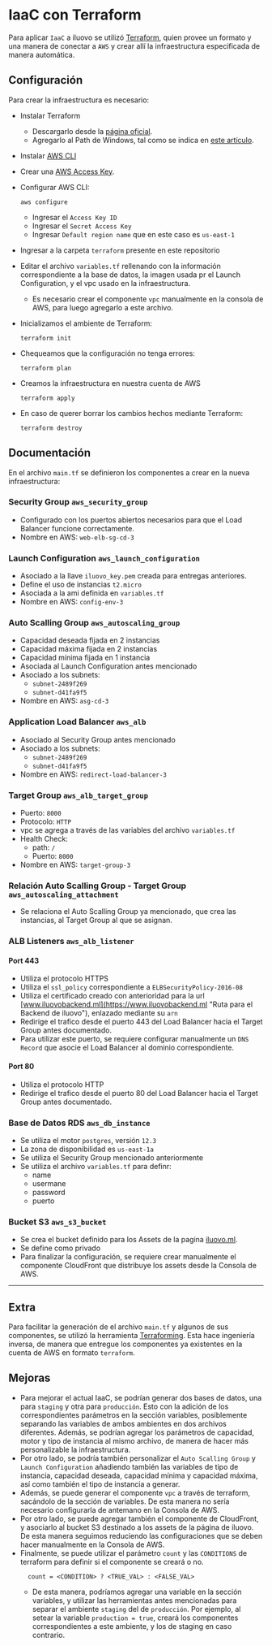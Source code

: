 # IaaC con Terraform

Para aplicar ``IaaC`` a iluovo se utilizó [Terraform](https://www.terraform.io/ "Link a Terraform"), quien provee un formato y una manera de conectar a ``AWS`` y crear allí la infraestructura especificada de manera automática.

## Configuración
Para crear la infraestructura es necesario:

* Instalar Terraform
  * Descargarlo desde la [página oficial](https://www.terraform.io/downloads.html "Link a Terraform Downloads").
  * Agregarlo al Path de Windows, tal como se indica en [este artículo](https://stackoverflow.com/questions/1618280/where-can-i-set-path-to-make-exe-on-windows "Cómo agregar al PATH de Windows").
* Instalar [AWS CLI](https://docs.aws.amazon.com/es_es/cli/latest/userguide/cli-chap-install.html "Link para instalar AWS CLI")
* Crear una [AWS Access Key](https://console.aws.amazon.com/iam/home?#/security_credentials "Link para crear Access Key").
* Configurar AWS CLI:
  ~~~
  aws configure
  ~~~
  * Ingresar el ``Access Key ID``
  * Ingresar el ``Secret Access Key``
  * Ingresar ``Default region name`` que en este caso es ``us-east-1``
* Ingresar a la carpeta ``terraform`` presente en este repositorio
* Editar el archivo ``variables.tf`` rellenando con la información correspondiente a la base de datos, la imagen usada pr el Launch Configuration, y el vpc usado en la infraestructura.
  * Es necesario crear el componente ``vpc`` manualmente en la consola de AWS, para luego agregarlo a este archivo. 
* Inicializamos el ambiente de Terraform:
  ~~~
  terraform init
  ~~~
* Chequeamos que la configuración no tenga errores:

  ~~~
  terraform plan
  ~~~
* Creamos la infraestructura en nuestra cuenta de AWS
  ~~~
  terraform apply
  ~~~
* En caso de querer borrar los cambios hechos mediante Terraform:
  ~~~
  terraform destroy
  ~~~

## Documentación
En el archivo ``main.tf`` se definieron los componentes a crear en la nueva infraestructura:

### Security Group ``aws_security_group``
* Configurado con los puertos abiertos necesarios para que el Load Balancer funcione correctamente.
* Nombre en AWS: ``web-elb-sg-cd-3``
### Launch Configuration ``aws_launch_configuration``
* Asociado a la llave ``iluovo_key.pem`` creada para entregas anteriores.
* Define el uso de instancias ``t2.micro``
* Asociada a la ami definida en ``variables.tf``
* Nombre en AWS: ``config-env-3``
### Auto Scalling Group ``aws_autoscaling_group``
* Capacidad deseada fijada en 2 instancias
* Capacidad máxima fijada en 2 instancias
* Capacidad mínima fijada en 1 instancia
* Asociada al Launch Configuration antes mencionado
* Asociado a los subnets:
  * ``subnet-2489f269``
  * ``subnet-d41fa9f5``
* Nombre en AWS: ``asg-cd-3``
### Application Load Balancer ``aws_alb``
* Asociado al Security Group antes mencionado
* Asociado a los subnets:
  * ``subnet-2489f269``
  * ``subnet-d41fa9f5``
* Nombre en AWS: ``redirect-load-balancer-3``
### Target Group ``aws_alb_target_group``
* Puerto: ``8000``
* Protocolo: ``HTTP``
* vpc se agrega a través de las variables del archivo ``variables.tf``
* Health Check:
  * path: ``/``
  * Puerto: ``8000``
* Nombre en AWS: ``target-group-3``
### Relación Auto Scalling Group  - Target Group ``aws_autoscaling_attachment``
* Se relaciona el Auto Scalling Group ya mencionado, que crea las instancias, al Target Group al que se asignan.
### ALB Listeners ``aws_alb_listener``
#### Port 443
  * Utiliza el protocolo HTTPS
  * Utiliza el ``ssl_policy`` correspondiente a ``ELBSecurityPolicy-2016-08``
  * Utiliza el certificado creado con anterioridad para la url [www.iluovobackend.ml](https://www.iluovobackend.ml "Ruta para el Backend de iluovo"), enlazado mediante su ``arn``
  * Redirige el trafico desde el puerto 443 del Load Balancer hacia el Target Group antes documentado.
  * Para utilizar este puerto, se requiere configurar manualmente un ``DNS Record`` que asocie el Load Balancer al dominio correspondiente.
#### Port 80
  * Utiliza el protocolo HTTP
  * Redirige el trafico desde el puerto 80 del Load Balancer hacia el Target Group antes documentado.
### Base de Datos RDS ``aws_db_instance``
* Se utiliza el motor ``postgres``, versión ``12.3``
* La zona de disponibilidad es ``us-east-1a``
* Se utiliza el Security Group mencionado anteriormente
* Se utiliza el archivo ``variables.tf`` para definr:
  * name
  * usermane
  * password
  * puerto
### Bucket S3 ``aws_s3_bucket``
* Se crea el bucket definido para los Assets de la pagina [iluovo.ml](https://www.iluovo.ml "Pagina Principal de iluovo").
* Se define como privado
* Para finalizar la configuración, se requiere crear manualmente el componente CloudFront que distribuye los assets desde la Consola de AWS.

---

## Extra
Para facilitar la generación de el archivo ``main.tf`` y algunos de sus componentes, se utilizó la herramienta [Terraforming](https://github.com/dtan4/terraforming "Link al repositorio de Github").
Esta hace ingeniería inversa, de manera que entregue los componentes ya existentes en la cuenta de AWS en formato ``terraform``.

## Mejoras
* Para mejorar el actual IaaC, se podrían generar dos bases de datos, una para ``staging`` y otra para ``producción``. Esto con la adición de los correspondientes parámetros en la sección variables, posiblemente separando las variables de ambos ambientes en dos archivos diferentes. Además, se podrían agregar los parámetros de capacidad, motor y tipo de instancia al mismo archivo, de manera de hacer más personalizable la infraestructura.
* Por otro lado, se podría también personalizar el ``Auto Scalling Group`` y ``Launch Configuration`` añadiendo también las variables de tipo de instancia, capacidad deseada, capacidad mínima y capacidad máxima, así como también el tipo de instancia a generar.
* Además, se puede generar el componente ``vpc`` a través de terraform, sacándolo de la sección de variables. De esta manera no sería necesario configurarla de antemano en la Consola de AWS.
* Por otro lado, se puede agregar también el componente de CloudFront, y asociarlo al bucket S3 destinado a los assets de la página de iluovo. De esta manera seguimos reduciendo las configuraciones que se deben hacer manualmente en la Consola de AWS.
* Finalmente, se puede utilizar el parámetro ``count`` y las ``CONDITIONS`` de terraform para definir si el componente se creará o no.
  ~~~
    count = <CONDITION> ? <TRUE_VAL> : <FALSE_VAL>
  ~~~
  * De esta manera, podríamos agregar una variable en la sección variables, y utilizar las herramientas antes mencionadas para separar el ambiente ``staging`` del de ``producción``. Por ejemplo, al setear la variable ``production = true``, creará los componentes correspondientes a este ambiente, y los de staging en caso contrario.
